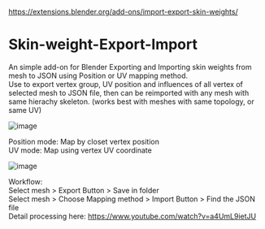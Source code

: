 https://extensions.blender.org/add-ons/import-export-skin-weights/

# Skin-weight-Export-Import
An simple add-on for Blender Exporting and Importing skin weights from mesh to JSON using Position or UV mapping method.  
Use to export vertex group, UV position and influences of all vertex of selected mesh to JSON file, then can be reimported with any mesh with same hierachy skeleton. (works best with meshes with same topology, or same UV)

![image](https://github.com/user-attachments/assets/06af7bb2-4abd-4625-b6f0-96e267f5f268)

Position mode: Map by closet vertex position   
UV mode: Map using vertex UV coordinate

![image](https://github.com/user-attachments/assets/49acbc00-a694-4271-916f-82a522a074f1)
  
Workflow:   
    Select mesh > Export Button > Save in folder     
     Select mesh > Choose Mapping method > Import Button > Find the JSON file  
Detail processing here: https://www.youtube.com/watch?v=a4UmL9ietJU
